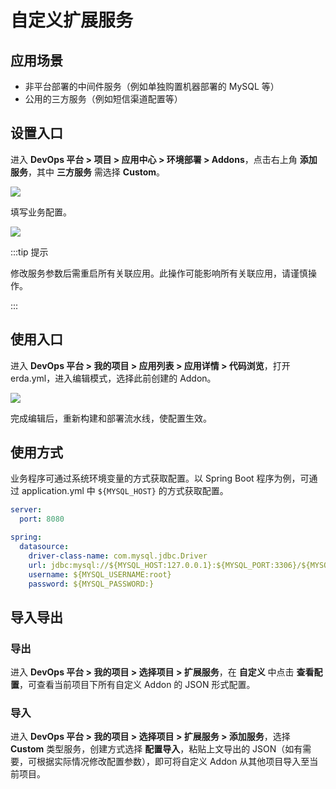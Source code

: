 # 自定义扩展服务

## 应用场景

* 非平台部署的中间件服务（例如单独购置机器部署的 MySQL 等）
* 公用的三方服务（例如短信渠道配置等）

## 设置入口

进入 **DevOps 平台 > 项目 > 应用中心 > 环境部署 > Addons**，点击右上角 **添加服务**，其中 **三方服务** 需选择 **Custom**。

![](http://terminus-paas.oss-cn-hangzhou.aliyuncs.com/paas-doc/2022/02/22/13be9e0b-1983-4a7c-90f5-0c210e748bd6.png)

填写业务配置。

![](http://terminus-paas.oss-cn-hangzhou.aliyuncs.com/paas-doc/2022/02/22/250afbbf-af0f-4386-bcf9-be4fa174f10a.png)

:::tip 提示

修改服务参数后需重启所有关联应用。此操作可能影响所有关联应用，请谨慎操作。

:::

## 使用入口

进入 **DevOps 平台 > 我的项目 > 应用列表 > 应用详情 > 代码浏览**，打开 erda.yml，进入编辑模式，选择此前创建的 Addon。

![](https://terminus-paas.oss-cn-hangzhou.aliyuncs.com/paas-doc/2021/08/23/06b83bf3-b12e-4e1d-8761-6e236f824eb4.png)

完成编辑后，重新构建和部署流水线，使配置生效。

## 使用方式

业务程序可通过系统环境变量的方式获取配置。以 Spring Boot 程序为例，可通过 application.yml 中  `${MYSQL_HOST}` 的方式获取配置。

```yaml
server:
  port: 8080

spring:
  datasource:
    driver-class-name: com.mysql.jdbc.Driver
    url: jdbc:mysql://${MYSQL_HOST:127.0.0.1}:${MYSQL_PORT:3306}/${MYSQL_DATABASE}?useUnicode=true&characterEncoding=UTF-8
    username: ${MYSQL_USERNAME:root}
    password: ${MYSQL_PASSWORD:}
```

## 导入导出

### 导出

进入 **DevOps 平台 > 我的项目 > 选择项目 > 扩展服务**，在 **自定义** 中点击 **查看配置**，可查看当前项目下所有自定义 Addon 的 JSON 形式配置。

### 导入

进入 **DevOps 平台 > 我的项目 > 选择项目 > 扩展服务 > 添加服务**，选择 **Custom** 类型服务，创建方式选择 **配置导入**，粘贴上文导出的 JSON（如有需要，可根据实际情况修改配置参数），即可将自定义 Addon 从其他项目导入至当前项目。
